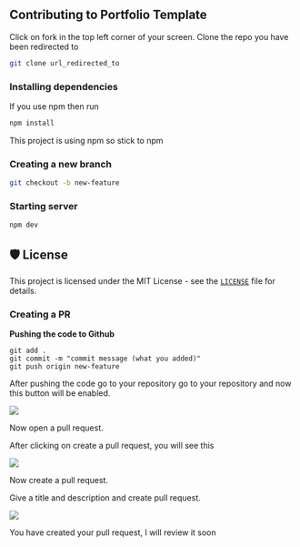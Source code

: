 ## Contributing to Portfolio Template

Click on fork in the top left corner of your screen. Clone the repo you have been redirected to

```bash
git clone url_redirected_to
```

### Installing dependencies

If you use npm then run

```bash
npm install
```

This project is using npm so stick to npm

### Creating a new branch

```bash
git checkout -b new-feature
```

### Starting server

```bash
npm dev
```

## 🛡️ License

This project is licensed under the MIT License - see the [`LICENSE`](LICENSE) file for details.

### Creating a PR

**Pushing the code to Github**

```
git add .
git commit -m "commit message (what you added)"
git push origin new-feature
```

After pushing the code go to your repository go to your repository and now this button will be enabled.

![](https://cdn.hashnode.com/res/hashnode/image/upload/v1627311880224/BoU02D7DZ.png)

Now open a pull request.

After clicking on create a pull request, you will see this

![](https://cdn.hashnode.com/res/hashnode/image/upload/v1627311883434/Rb401-oo8.jpeg)

Now create a pull request.

Give a title and description and create pull request.

![](https://cdn.hashnode.com/res/hashnode/image/upload/v1627311885494/YgJ_EfgDq.png)

You have created your pull request, I will review it soon
